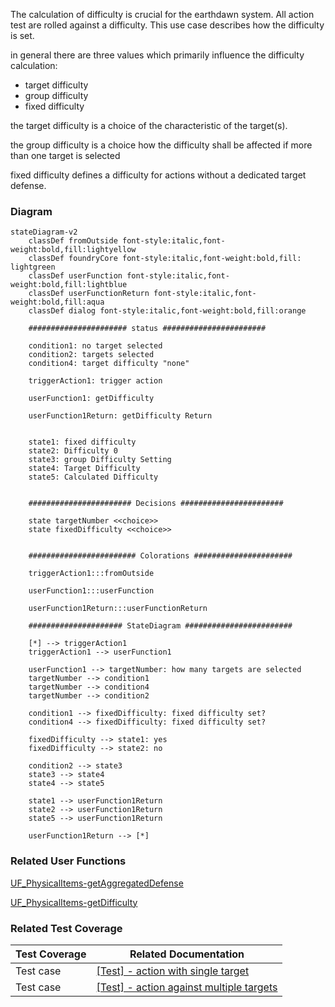 The calculation of difficulty is crucial for the earthdawn system. All action test are rolled against a difficulty. This use case describes how the difficulty is set.

in general there are three values which primarily influence the difficulty calculation:
* target difficulty
* group difficulty
* fixed difficulty

the target difficulty is a choice of the characteristic of the target(s).

the group difficulty is a choice how the difficulty shall be affected if more than one target is selected

fixed difficulty defines a difficulty for actions without a dedicated target defense.

### Diagram
```mermaid
stateDiagram-v2
    classDef fromOutside font-style:italic,font-weight:bold,fill:lightyellow
    classDef foundryCore font-style:italic,font-weight:bold,fill: lightgreen
    classDef userFunction font-style:italic,font-weight:bold,fill:lightblue
    classDef userFunctionReturn font-style:italic,font-weight:bold,fill:aqua
    classDef dialog font-style:italic,font-weight:bold,fill:orange

    ###################### status #######################

    condition1: no target selected
    condition2: targets selected
    condition4: target difficulty "none"

    triggerAction1: trigger action

    userFunction1: getDifficulty

    userFunction1Return: getDifficulty Return


    state1: fixed difficulty
    state2: Difficulty 0
    state3: group Difficulty Setting
    state4: Target Difficulty
    state5: Calculated Difficulty


    ####################### Decisions #######################

    state targetNumber <<choice>>
    state fixedDifficulty <<choice>>


    ######################## Colorations ######################

    triggerAction1:::fromOutside

    userFunction1:::userFunction

    userFunction1Return:::userFunctionReturn

    ##################### StateDiagram ########################

    [*] --> triggerAction1
    triggerAction1 --> userFunction1

    userFunction1 --> targetNumber: how many targets are selected
    targetNumber --> condition1
    targetNumber --> condition4
    targetNumber --> condition2

    condition1 --> fixedDifficulty: fixed difficulty set?
    condition4 --> fixedDifficulty: fixed difficulty set?

    fixedDifficulty --> state1: yes
    fixedDifficulty --> state2: no

    condition2 --> state3
    state3 --> state4
    state4 --> state5

    state1 --> userFunction1Return
    state2 --> userFunction1Return
    state5 --> userFunction1Return

    userFunction1Return --> [*]
```

### Related User Functions

[UF_PhysicalItems-getAggregatedDefense](../User%20Functions/UF_Physicalitems/UF_Physicalitems-getAggregatedDefense.md)

[UF_PhysicalItems-getDifficulty](../User%20Functions/UF_Physicalitems/UF_Physicalitems-getDifficulty.md)

### Related Test Coverage

| Test Coverage | Related Documentation |
|---------------|-----------------------|
| Test case | [[Test] - action with single target](https://github.com/patrickmohrmann/earthdawn4eV2/issues/862) | 
| Test case | [[Test] - action against multiple targets](https://github.com/patrickmohrmann/earthdawn4eV2/issues/863) |